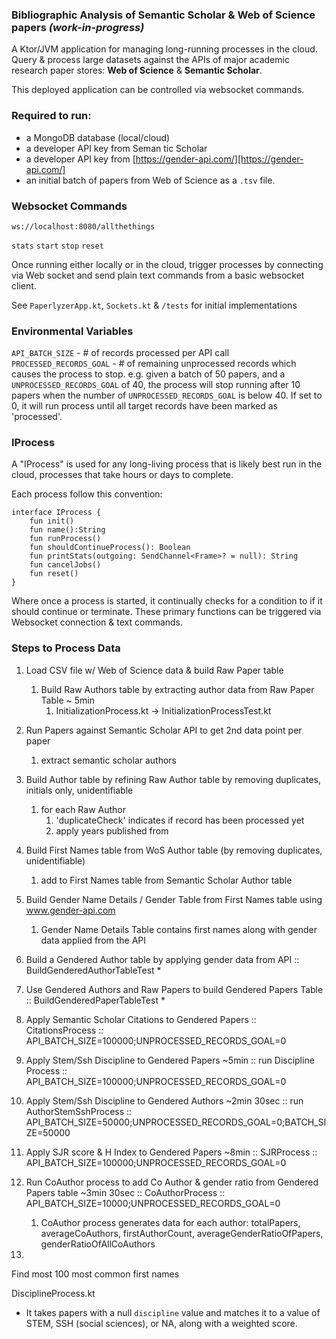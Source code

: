 ### Bibliographic Analysis of Semantic Scholar & Web of Science papers *(work-in-progress)*

A Ktor/JVM application for managing long-running processes in the cloud. Query & process large 
datasets against the APIs of major academic research paper stores: **Web of Science** & **Semantic Scholar**.

This deployed application can be controlled via websocket commands.

### Required to run:

- a MongoDB database (local/cloud)
- a developer API key from Seman tic Scholar
- a developer API key from [https://gender-api.com/][https://gender-api.com/]
- an initial batch of papers from Web of Science as a `.tsv` file.

### Websocket Commands
`ws://localhost:8080/allthethings`
  
`stats` `start` `stop` `reset`

Once running either locally or in the cloud, trigger processes by connecting via Web
socket and send plain text commands from a basic websocket client.
 
See `PaperlyzerApp.kt`, `Sockets.kt` & `/tests` for initial implementations

### Environmental Variables
`API_BATCH_SIZE` - # of records processed per API call
`PROCESSED_RECORDS_GOAL` - # of remaining unprocessed records which causes the process to stop.
e.g. given a batch of 50 papers, and a `UNPROCESSED_RECORDS_GOAL` of 40, the process will stop running after 10 papers
when the number of `UNPROCESSED_RECORDS_GOAL` is below 40.  If set to 0, it will run process until all target records
have been marked as 'processed'.

### IProcess
A "IProcess" is used for any long-living process that is likely best run in the cloud,
processes that take hours or days to complete.

Each process follow this convention:
```
interface IProcess {
    fun init()
    fun name():String
    fun runProcess()
    fun shouldContinueProcess(): Boolean
    fun printStats(outgoing: SendChannel<Frame>? = null): String
    fun cancelJobs()
    fun reset()
}
```
Where once a process is started, it continually checks for a condition to if it should continue or terminate.
These primary functions can be triggered via Websocket connection & text commands.

### Steps to Process Data
1. Load CSV file w/ Web of Science data & build Raw Paper table
   1. Build Raw Authors table by extracting author data from Raw Paper Table ~ 5min 
      1. InitializationProcess.kt  -> InitializationProcessTest.kt
2. Run Papers against Semantic Scholar API to get 2nd data point per paper
   1. extract semantic scholar authors
3. Build Author table by refining Raw Author table by removing duplicates, initials only, unidentifiable 
   1. for each Raw Author
      1. 'duplicateCheck' indicates if record has been processed yet
      2. apply years published from 
4. Build First Names table from WoS Author table (by removing duplicates, unidentifiable)
   1. add to First Names table from Semantic Scholar Author table
5. Build Gender Name Details / Gender Table from First Names table using www.gender-api.com
   1. Gender Name Details Table contains first names along with gender data applied from the API

6. Build a Gendered Author table by applying gender data from API :: BuildGenderedAuthorTableTest * 
7. Use Gendered Authors and Raw Papers to build Gendered Papers Table :: BuildGenderedPaperTableTest *
8. Apply Semantic Scholar Citations to Gendered Papers :: CitationsProcess ::  API_BATCH_SIZE=100000;UNPROCESSED_RECORDS_GOAL=0
9. Apply Stem/Ssh Discipline to Gendered Papers  ~5min :: run Discipline Process :: API_BATCH_SIZE=100000;UNPROCESSED_RECORDS_GOAL=0
10. Apply Stem/Ssh Discipline to Gendered Authors ~2min 30sec :: run AuthorStemSshProcess :: API_BATCH_SIZE=50000;UNPROCESSED_RECORDS_GOAL=0;BATCH_SIZE=50000
11. Apply SJR score & H Index to Gendered Papers ~8min :: SJRProcess :: API_BATCH_SIZE=100000;UNPROCESSED_RECORDS_GOAL=0
12. Run CoAuthor process to add Co Author & gender ratio from Gendered Papers table ~3min 30sec :: CoAuthorProcess :: API_BATCH_SIZE=10000;UNPROCESSED_RECORDS_GOAL=0
    1. CoAuthor process generates data for each author:
    totalPapers, averageCoAuthors, firstAuthorCount, averageGenderRatioOfPapers, genderRatioOfAllCoAuthors
13. 


Find most 100 most common first names

DisciplineProcess.kt
- It takes papers with a null `discipline` value and matches it to a value
of STEM, SSH (social sciences), or NA, along with a weighted score.
  



[https://gender-api.com/]: https://gender-api.com/
